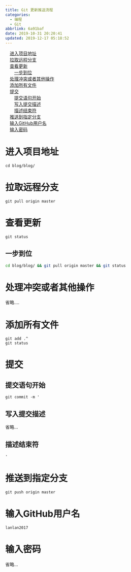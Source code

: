 ```yaml
---
title: Git 更新推送流程
categories:
  - 编程
  - Git
abbrlink: 6a91baf
date: 2019-10-31 20:20:41
updated: 2019-12-17 05:18:52
---
```

<div id='my_toc'><a href="/blog/6a91baf/#进入项目地址" class="header_1">进入项目地址</a>&nbsp;<br><a href="/blog/6a91baf/#拉取远程分支" class="header_1">拉取远程分支</a>&nbsp;<br><a href="/blog/6a91baf/#查看更新" class="header_1">查看更新</a>&nbsp;<br><a href="/blog/6a91baf/#一步到位" class="header_2">一步到位</a>&nbsp;<br><a href="/blog/6a91baf/#处理冲突或者其他操作" class="header_1">处理冲突或者其他操作</a>&nbsp;<br><a href="/blog/6a91baf/#添加所有文件" class="header_1">添加所有文件</a>&nbsp;<br><a href="/blog/6a91baf/#提交" class="header_1">提交</a>&nbsp;<br><a href="/blog/6a91baf/#提交语句开始" class="header_2">提交语句开始</a>&nbsp;<br><a href="/blog/6a91baf/#写入提交描述" class="header_2">写入提交描述</a>&nbsp;<br><a href="/blog/6a91baf/#描述结束符" class="header_2">描述结束符</a>&nbsp;<br><a href="/blog/6a91baf/#推送到指定分支" class="header_1">推送到指定分支</a>&nbsp;<br><a href="/blog/6a91baf/#输入GitHub用户名" class="header_1">输入GitHub用户名</a>&nbsp;<br><a href="/blog/6a91baf/#输入密码" class="header_1">输入密码</a>&nbsp;<br></div>
<style>.header_1{margin-left: 1em;}.header_2{margin-left: 2em;}.header_3{margin-left: 3em;}.header_4{margin-left: 4em;}.header_5{margin-left: 5em;}.header_6{margin-left: 6em;}</style>
<!--more-->
<script>if (navigator.platform.search('arm')==-1){document.getElementById('my_toc').style.display = 'none';}var e,p = document.getElementsByTagName('p');while (p.length>0) {e = p[0];e.parentElement.removeChild(e);}</script>

<!--end-->
# 进入项目地址
```shell
cd blog/blog/
```
# 拉取远程分支
```git
git pull origin master
```
# 查看更新
```shell
git status
```
## 一步到位
```bash
cd blog/blog/ && git pull origin master && git status
```
# 处理冲突或者其他操作
省略....

# 添加所有文件
```shell
git add .^
git status
```
# 提交
## 提交语句开始
```shell
git commit -m '
```
## 写入提交描述
省略...
## 描述结束符
```shell
'
```
# 推送到指定分支
```shell
git push origin master
```
# 输入GitHub用户名
```shell
lanlan2017
```
# 输入密码
省略...

